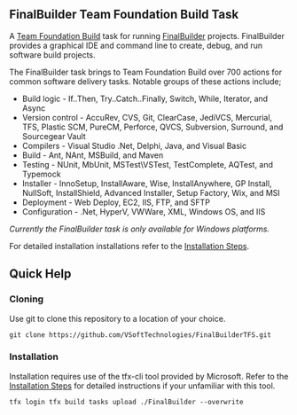 ﻿## FinalBuilder Team Foundation Build Task

A [Team Foundation Build](https://msdn.microsoft.com/Library/vs/alm/Build/overview) task for running [FinalBuilder](https://www.finalbuilder.com/downloads/finalbuilder) projects. FinalBuilder provides a graphical IDE and command line to create, debug, and run software build projects.  

The FinalBuilder task brings to Team Foundation Build over 700 actions for common software delivery tasks. Notable groups of these actions include;

* Build logic - If..Then, Try..Catch..Finally, Switch, While, Iterator, and Async
* Version control - AccuRev, CVS, Git, ClearCase, JediVCS, Mercurial, TFS, Plastic SCM, PureCM, Perforce, QVCS, Subversion, Surround, and Sourcegear Vault
* Compilers - Visual Studio .Net, Delphi, Java, and Visual Basic
* Build - Ant, NAnt, MSBuild, and Maven
* Testing - NUnit, MbUnit, MSTest\VSTest, TestComplete, AQTest, and Typemock
* Installer - InnoSetup, InstallAware, Wise, InstallAnywhere, GP Install, NullSoft, InstallShield, Advanced Installer, Setup Factory, Wix, and MSI
* Deployment - Web Deploy, EC2, IIS, FTP, and SFTP
* Configuration - .Net, HyperV, VWWare, XML, Windows OS, and IIS

*Currently the FinalBuilder task is only available for Windows platforms.* 

For detailed installation installations refer to the [Installation Steps](https://github.com/VSoftTechnologies/FinalBuilderTFS/blob/master/docs/Installation.md).

## Quick Help

### Cloning

Use git to clone this repository to a location of your choice. 

`
git clone https://github.com/VSoftTechnologies/FinalBuilderTFS.git
`

### Installation

Installation requires use of the tfx-cli tool provided by Microsoft. Refer to the [Installation Steps](https://github.com/VSoftTechnologies/FinalBuilderTFS/blob/master/docs/Installation.md) for detailed instructions if your unfamiliar with this tool. 

`
tfx login
tfx build tasks upload ./FinalBuilder --overwrite
`